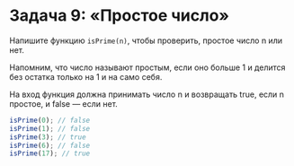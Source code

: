 # Задача 9: «Простое число»

Напишите функцию `isPrime(n)`, чтобы проверить, простое число n или нет.

Напомним, что число называют простым, если оно больше 1 и делится без остатка только на 1 и на само себя.

На вход функция должна принимать число n и возвращать true, если n простое, и false — если нет.

```javascript
isPrime(0); // false
isPrime(1); // false
isPrime(3); // true
isPrime(6); // false
isPrime(17); // true 
```
